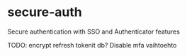 # secure-auth
Secure authentication with SSO and Authenticator features

TODO:
encrypt refresh tokenit db?
Disable mfa vaihtoehto